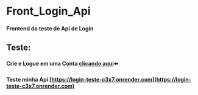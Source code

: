 # Front_Login_Api

#### Frontend do teste de Api de Login
## Teste:
#### Crie e Logue em uma Conta [clicando aqui](https://davimdolabella.github.io/Front_Login_Api/)⬅️
#### Teste minha Api [https://login-teste-c3x7.onrender.com](https://login-teste-c3x7.onrender.com)
